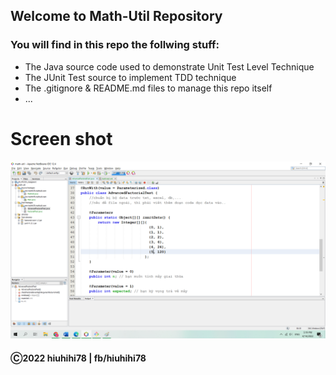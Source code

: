 ## Welcome to Math-Util Repository

### You will find in this repo the follwing stuff:
* The Java source code used to demonstrate Unit Test Level Technique
* The JUnit Test source to implement TDD technique
* The .gitignore & README.md files to manage this repo itself
* ...

# Screen shot
![The JUnit code with TDD](https://github.com/hiuhihi78/math-util/blob/main/images/math-util-intro.png)

#### Ⓒ2022 hiuhihi78 | fb/hiuhihi78